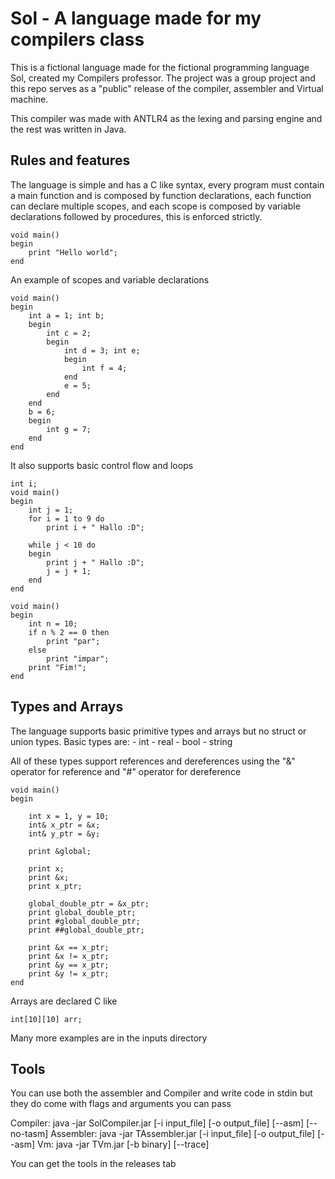 # Sol - A language made for my compilers class

This is a fictional language made for the fictional programming language Sol, created my Compilers professor.
The project was a group project and this repo serves as  a "public" release of the compiler, assembler and Virtual machine.

This compiler was made with ANTLR4 as the lexing and parsing engine and the rest was written in Java.

## Rules and features

The language is simple and has a C like syntax, every program must contain
a main function and is composed by function declarations, each function can declare multiple scopes,
and each scope is composed by variable declarations followed by procedures, this is enforced strictly.
```
void main()
begin
    print "Hello world";
end
```

An example of scopes and variable declarations
```
void main()
begin
    int a = 1; int b;
    begin
        int c = 2;
        begin
            int d = 3; int e;
            begin
                int f = 4;
            end
            e = 5;
        end
    end
    b = 6;
    begin
        int g = 7;
    end
end
```
It also supports basic control flow and loops
```
int i;
void main()
begin
    int j = 1;
    for i = 1 to 9 do
        print i + " Hallo :D";

    while j < 10 do
    begin
        print j + " Hallo :D";
        j = j + 1;
    end
end
```
```
void main()
begin
    int n = 10;
    if n % 2 == 0 then
        print "par";
    else
        print "impar";
    print "Fim!";
end
```

## Types and Arrays

The language supports basic primitive types and arrays but no struct or union types.
Basic types are:
    - int
    - real
    - bool
    - string

All of these types support references and dereferences using the "&" operator for reference and "#" operator for dereference

```
void main()
begin

    int x = 1, y = 10;
    int& x_ptr = &x;
    int& y_ptr = &y;

    print &global;

    print x;
    print &x;
    print x_ptr;

    global_double_ptr = &x_ptr;
    print global_double_ptr;
    print #global_double_ptr;
    print ##global_double_ptr;

    print &x == x_ptr;
    print &x != x_ptr;
    print &y == x_ptr;
    print &y != x_ptr;
end

```
Arrays are declared C like 
```
int[10][10] arr;
```
Many more examples are in the inputs directory

## Tools
You can use both the assembler and Compiler and write code in stdin but they do come with flags and arguments you can pass

Compiler: java -jar SolCompiler.jar [-i input_file] [-o output_file] [--asm] [--no-tasm]
Assembler: java -jar TAssembler.jar [-i input_file] [-o output_file] [--asm]
Vm: java -jar TVm.jar [-b binary] [--trace]

You can get the tools in the releases tab

